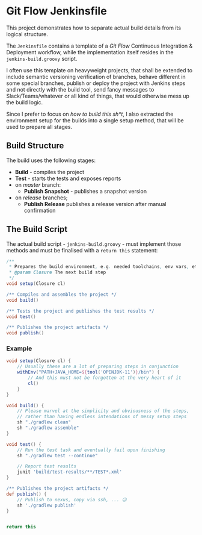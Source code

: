 # Git Flow Jenkinsfile

This project demonstrates how to separate actual build details from
its logical structure.

The `Jenkinsfile` contains a template of a _Git Flow_ Continuous
Integration & Deployment workflow, while the implementation itself
resides in the `jenkins-build.groovy` script.

I often use this template on heavyweight projects, that shall be
extended to include semantic versioning verification of branches,
behave different in some special branches, publish or deploy the
project with Jenkins steps and not directly with the build tool,
send fancy messages to Slack/Teams/whatever or all kind of things,
that would otherwise mess up the build logic.

Since I prefer to focus on _how to build this sh*t_, I also
extracted the environment setup for the builds into a single setup
method, that will be used to prepare all stages.

## Build Structure

The build uses the following stages:

- __Build__ - compiles the project
- __Test__ - starts the tests and exposes reports
- on _master_ branch:
    - __Publish Snapshot__ - publishes a snapshot version
- on _release_ branches;
    - __Publish Release__ publishes a release version after manual confirmation

## The Build Script

The actual build script - `jenkins-build.groovy` - must implement
those methods and must be finalised with a `return this` statement:

```groovy
/**
 * Prepares the build environment, e.g. needed toolchains, env vars, etc.
 * @param Closure The next build step
 */
void setup(Closure cl)

/** Compiles and assembles the project */
void build()

/** Tests the project and publishes the test results */
void test()

/** Publishes the project artifacts */
void publish()
```

### Example
````groovy
void setup(Closure cl) {
    // Usually these are a lot of preparing steps in conjunction
    withEnv("PATH+JAVA_HOME=${tool('OPENJDK-11')}/bin") {
        // And this must not be forgotten at the very heart of it
        cl()
    }
}

void build() {
    // Please marvel at the simplicity and obviousness of the steps,
    // rather than having endless intendations of messy setup steps
    sh "./gradlew clean"
    sh "./gradlew assemble"
}

void test() {
    // Run the test task and eventually fail upon finishing
    sh "./gradlew test --continue"

    // Report test results
    junit 'build/test-results/**/TEST*.xml'
}

/** Publishes the project artifacts */
def publish() {
    // Publish to nexus, copy via ssh, ... 😉
    sh './gradlew publish'
}


return this
````
